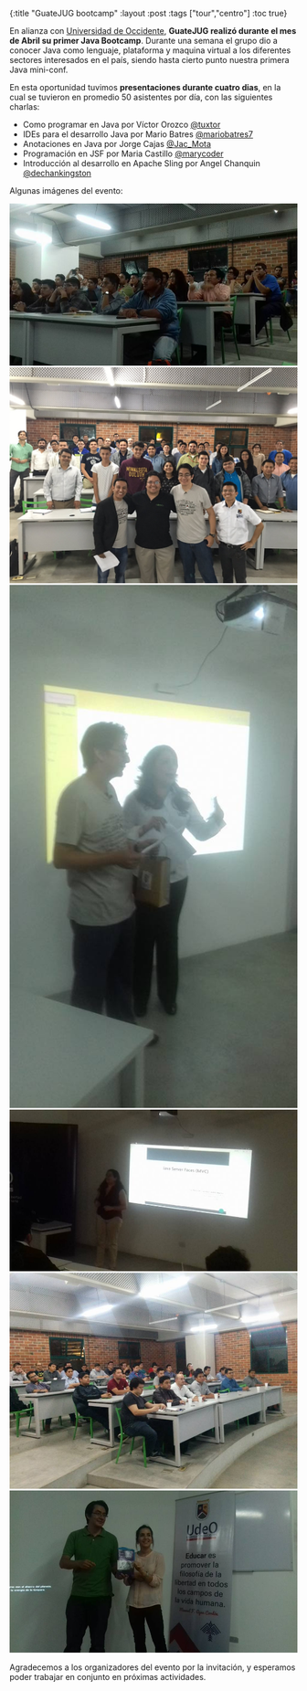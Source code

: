 {:title "GuateJUG bootcamp"
 :layout :post
 :tags  ["tour","centro"]
 :toc true}

En alianza con [Universidad de Occidente](http://www.universidaddeoccidente.org/), **GuateJUG realizó durante el mes de Abril su primer Java Bootcamp**. Durante una semana el grupo dio a conocer Java como lenguaje, plataforma y maquina virtual a los diferentes sectores interesados en el país, siendo hasta cierto punto nuestra primera Java mini-conf.

En esta oportunidad tuvimos **presentaciones durante cuatro dias**, en la cual se tuvieron en promedio 50 asistentes por día, con las siguientes charlas:

* Como programar en Java por Víctor Orozco [@tuxtor](https://twitter.com/tuxtor)
* IDEs para el desarrollo Java por  Mario Batres [@mariobatres7](https://twitter.com/mariobatres7)
* Anotaciones en Java por Jorge Cajas [@Jac_Mota](https://twitter.com/Jac_Mota)
* Programación en JSF por Maria Castillo [@marycoder](https://twitter.com/marycoder)
* Introducción al desarrollo en Apache Sling por Angel Chanquin [@dechankingston](https://twitter.com/dechankingston)

Algunas imágenes del evento:

<div class="fotorama">
<img src="../../img/posts/tour-bootcamp/boot1.jpg"  >
<img src="../../img/posts/tour-bootcamp/boot2.jpg"  >
<img src="../../img/posts/tour-bootcamp/boot3.jpg"  >
<img src="../../img/posts/tour-bootcamp/boot4.jpg"  >
<img src="../../img/posts/tour-bootcamp/boot5.jpg"  >
<img src="../../img/posts/tour-bootcamp/boot6.jpg"  >
</div>

Agradecemos a los organizadores del evento por la invitación, y esperamos poder trabajar en conjunto en próximas actividades.
